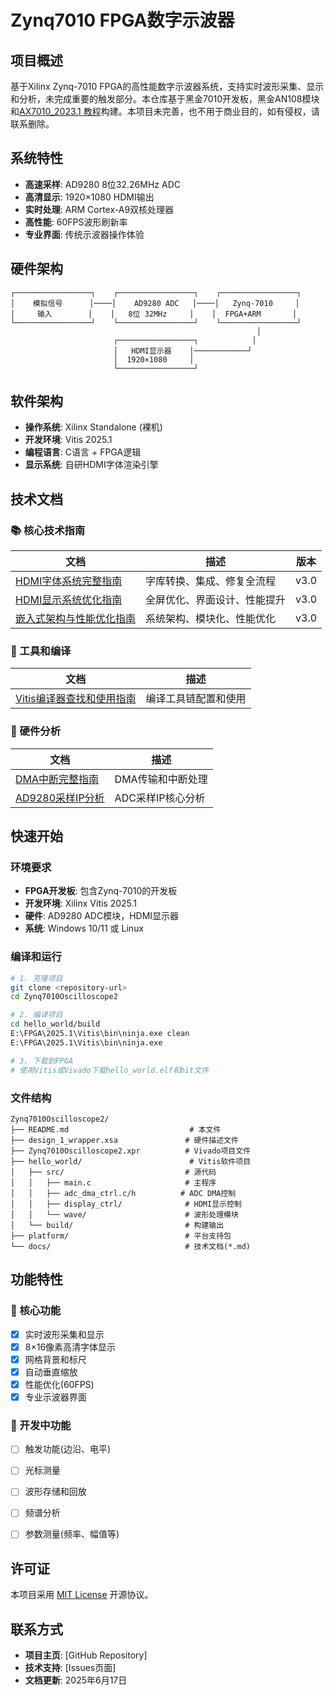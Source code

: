 # Zynq7010 FPGA数字示波器

## 项目概述
基于Xilinx Zynq-7010 FPGA的高性能数字示波器系统，支持实时波形采集、显示和分析，未完成重要的触发部分。本仓库基于黑金7010开发板，黑金AN108模块和[AX7010_2023.1 教程](https://github.com/alinxalinx/AX7010_2023.1)构建。本项目未完善，也不用于商业目的，如有侵权，请联系删除。

## 系统特性
- **高速采样**: AD9280 8位32.26MHz ADC
- **高清显示**: 1920×1080 HDMI输出
- **实时处理**: ARM Cortex-A9双核处理器
- **高性能**: 60FPS波形刷新率
- **专业界面**: 传统示波器操作体验

## 硬件架构
```
┌─────────────────┐    ┌─────────────────┐    ┌─────────────────┐
│    模拟信号      │────│    AD9280 ADC   │────│   Zynq-7010     │
│     输入        │    │   8位 32MHz     │    │  FPGA+ARM       │
└─────────────────┘    └─────────────────┘    └─────────────────┘
                                                       │
                       ┌─────────────────┐            │
                       │   HDMI显示器    │────────────┘
                       │  1920×1080     │
                       └─────────────────┘
```

## 软件架构
- **操作系统**: Xilinx Standalone (裸机)
- **开发环境**: Vitis 2025.1
- **编程语言**: C语言 + FPGA逻辑
- **显示系统**: 自研HDMI字体渲染引擎

## 技术文档

### 📚 核心技术指南
| 文档 | 描述 | 版本 |
|------|------|------|
| [HDMI字体系统完整指南](HDMI_FONT_COMPLETE_GUIDE.md) | 字库转换、集成、修复全流程 | v3.0 |
| [HDMI显示系统优化指南](HDMI_DISPLAY_COMPLETE_GUIDE.md) | 全屏优化、界面设计、性能提升 | v3.0 |
| [嵌入式架构与性能优化指南](EMBEDDED_ARCHITECTURE_GUIDE.md) | 系统架构、模块化、性能优化 | v3.0 |

### 🔧 工具和编译
| 文档 | 描述 |
|------|------|
| [Vitis编译器查找和使用指南](VITIS_COMPILER_GUIDE.md) | 编译工具链配置和使用 |

### 🔬 硬件分析
| 文档 | 描述 |
|------|------|
| [DMA中断完整指南](DMA_INTERRUPT_COMPLETE_GUIDE.md) | DMA传输和中断处理 |
| [AD9280采样IP分析](AD9280_SAMPLE_IP_ANALYSIS.md) | ADC采样IP核心分析 |

## 快速开始

### 环境要求
- **FPGA开发板**: 包含Zynq-7010的开发板
- **开发环境**: Xilinx Vitis 2025.1
- **硬件**: AD9280 ADC模块，HDMI显示器
- **系统**: Windows 10/11 或 Linux

### 编译和运行
```bash
# 1. 克隆项目
git clone <repository-url>
cd Zynq7010Oscilloscope2

# 2. 编译项目
cd hello_world/build
E:\FPGA\2025.1\Vitis\bin\ninja.exe clean
E:\FPGA\2025.1\Vitis\bin\ninja.exe

# 3. 下载到FPGA
# 使用Vitis或Vivado下载hello_world.elf和bit文件
```

### 文件结构
```
Zynq7010Oscilloscope2/
├── README.md                           # 本文件
├── design_1_wrapper.xsa               # 硬件描述文件
├── Zynq7010Oscilloscope2.xpr          # Vivado项目文件
├── hello_world/                        # Vitis软件项目
│   ├── src/                           # 源代码
│   │   ├── main.c                     # 主程序
│   │   ├── adc_dma_ctrl.c/h          # ADC DMA控制
│   │   ├── display_ctrl/              # HDMI显示控制
│   │   └── wave/                      # 波形处理模块
│   └── build/                         # 构建输出
├── platform/                          # 平台支持包
└── docs/                              # 技术文档(*.md)
```


## 功能特性

### 🎯 核心功能
- [x] 实时波形采集和显示
- [x] 8×16像素高清字体显示
- [x] 网格背景和标尺
- [x] 自动垂直缩放
- [x] 性能优化(60FPS)
- [x] 专业示波器界面

### 🚧 开发中功能
- [ ] 触发功能(边沿、电平)
- [ ] 光标测量
- [ ] 波形存储和回放
- [ ] 频谱分析
- [ ] 参数测量(频率、幅值等)



## 许可证
本项目采用 [MIT License](LICENSE) 开源协议。

## 联系方式
- **项目主页**: [GitHub Repository]
- **技术支持**: [Issues页面]
- **文档更新**: 2025年6月17日